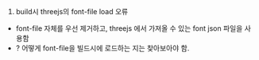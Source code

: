 1. build시 threejs의 font-file load 오류

- font-file 자체를 우선 제거하고, threejs 에서 가져올 수 있는 font json 파일을 사용함
- ? 어떻게 font-file을 빌드시에 로드하는 지는 찾아보아야 함.
